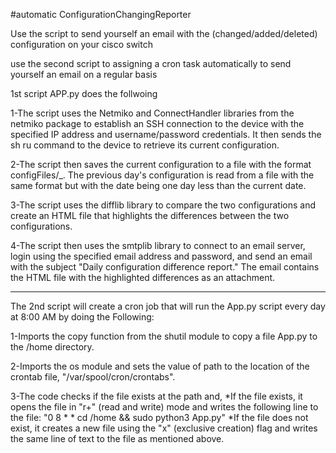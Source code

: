 #automatic ConfigurationChangingReporter

Use the script to send yourself an email with the (changed/added/deleted) configuration on your cisco switch

use the second script to assigning a cron task automatically to send yourself an email on a regular basis

1st script APP.py does the follwoing

1-The script uses the Netmiko and ConnectHandler libraries from the netmiko package to establish an SSH connection to the device with the specified IP address and username/password credentials. It then sends the sh ru command to the device to retrieve its current configuration.

2-The script then saves the current configuration to a file with the format configFiles/<device IP>_<current date>. The previous day's configuration is read from a file with the same format but with the date being one day less than the current date.

3-The script uses the difflib library to compare the two configurations and create an HTML file that highlights the differences between the two configurations.

4-The script then uses the smtplib library to connect to an email server, login using the specified email address and password, and send an email with the subject "Daily configuration difference report." The email contains the HTML file with the highlighted differences as an attachment.

-----------------------------------------------------------------------------------------------------------------------------------------------------------
The 2nd script will create a cron job that will run the App.py script every day at 8:00 AM by doing the Following:

1-Imports the copy function from the shutil module to copy a file App.py to the /home directory.

2-Imports the os module and sets the value of path to the location of the crontab file, "/var/spool/cron/crontabs".

3-The code checks if the file exists at the path and,
  *If the file exists, it opens the file in "r+" (read and write) mode and writes the following line to the file: "0 8 * * cd /home && sudo python3 App.py"
  *If the file does not exist, it creates a new file using the "x" (exclusive creation) flag and writes the same line of text to the file as mentioned above.


